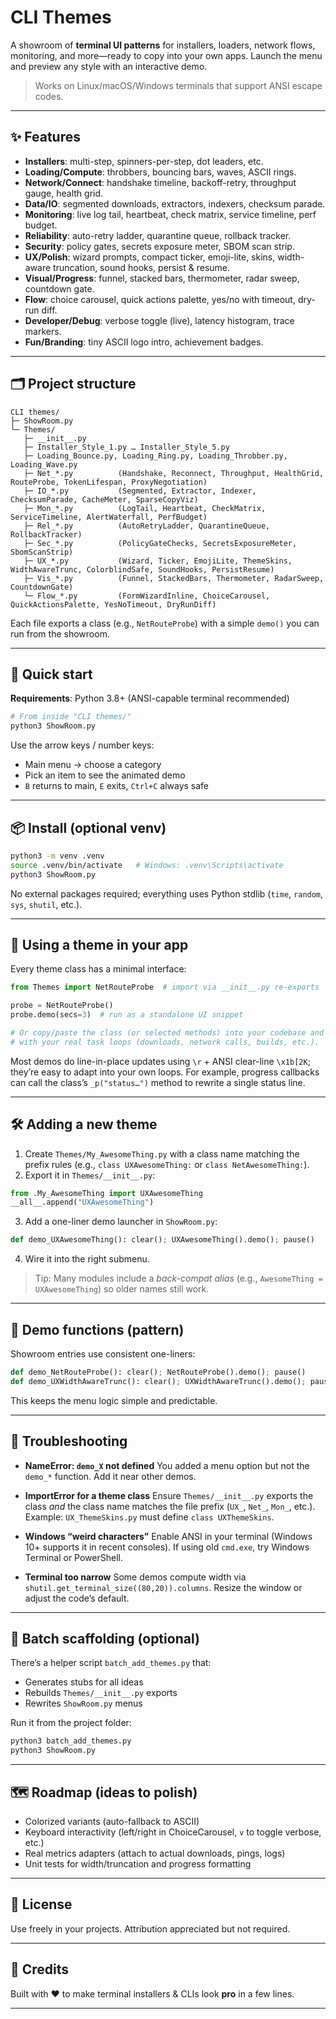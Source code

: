
# CLI Themes

A showroom of **terminal UI patterns** for installers, loaders, network flows, monitoring, and more—ready to copy into your own apps. Launch the menu and preview any style with an interactive demo.

> Works on Linux/macOS/Windows terminals that support ANSI escape codes.

---

## ✨ Features

* **Installers**: multi-step, spinners-per-step, dot leaders, etc.
* **Loading/Compute**: throbbers, bouncing bars, waves, ASCII rings.
* **Network/Connect**: handshake timeline, backoff-retry, throughput gauge, health grid.
* **Data/IO**: segmented downloads, extractors, indexers, checksum parade.
* **Monitoring**: live log tail, heartbeat, check matrix, service timeline, perf budget.
* **Reliability**: auto-retry ladder, quarantine queue, rollback tracker.
* **Security**: policy gates, secrets exposure meter, SBOM scan strip.
* **UX/Polish**: wizard prompts, compact ticker, emoji-lite, skins, width-aware truncation, sound hooks, persist & resume.
* **Visual/Progress**: funnel, stacked bars, thermometer, radar sweep, countdown gate.
* **Flow**: choice carousel, quick actions palette, yes/no with timeout, dry-run diff.
* **Developer/Debug**: verbose toggle (live), latency histogram, trace markers.
* **Fun/Branding**: tiny ASCII logo intro, achievement badges.

---

## 🗂 Project structure

```
CLI themes/
├─ ShowRoom.py
└─ Themes/
   ├─ __init__.py
   ├─ Installer_Style_1.py … Installer_Style_5.py
   ├─ Loading_Bounce.py, Loading_Ring.py, Loading_Throbber.py, Loading_Wave.py
   ├─ Net_*.py          (Handshake, Reconnect, Throughput, HealthGrid, RouteProbe, TokenLifespan, ProxyNegotiation)
   ├─ IO_*.py           (Segmented, Extractor, Indexer, ChecksumParade, CacheMeter, SparseCopyViz)
   ├─ Mon_*.py          (LogTail, Heartbeat, CheckMatrix, ServiceTimeline, AlertWaterfall, PerfBudget)
   ├─ Rel_*.py          (AutoRetryLadder, QuarantineQueue, RollbackTracker)
   ├─ Sec_*.py          (PolicyGateChecks, SecretsExposureMeter, SbomScanStrip)
   ├─ UX_*.py           (Wizard, Ticker, EmojiLite, ThemeSkins, WidthAwareTrunc, ColorblindSafe, SoundHooks, PersistResume)
   ├─ Vis_*.py          (Funnel, StackedBars, Thermometer, RadarSweep, CountdownGate)
   └─ Flow_*.py         (FormWizardInline, ChoiceCarousel, QuickActionsPalette, YesNoTimeout, DryRunDiff)
```

Each file exports a class (e.g., `NetRouteProbe`) with a simple `demo()` you can run from the showroom.

---

## 🚀 Quick start

**Requirements**: Python 3.8+ (ANSI-capable terminal recommended)

```bash
# From inside "CLI themes/"
python3 ShowRoom.py
```

Use the arrow keys / number keys:

* Main menu → choose a category
* Pick an item to see the animated demo
* `B` returns to main, `E` exits, `Ctrl+C` always safe

---

## 📦 Install (optional venv)

```bash
python3 -m venv .venv
source .venv/bin/activate   # Windows: .venv\Scripts\activate
python3 ShowRoom.py
```

No external packages required; everything uses Python stdlib (`time`, `random`, `sys`, `shutil`, etc.).

---

## 🧩 Using a theme in your app

Every theme class has a minimal interface:

```python
from Themes import NetRouteProbe  # import via __init__.py re-exports

probe = NetRouteProbe()
probe.demo(secs=3)  # run as a standalone UI snippet

# Or copy/paste the class (or selected methods) into your codebase and integrate
# with your real task loops (downloads, network calls, builds, etc.).
```

Most demos do line-in-place updates using `\r` + ANSI clear-line `\x1b[2K`; they’re easy to adapt into your own loops. For example, progress callbacks can call the class’s `_p("status…")` method to rewrite a single status line.

---

## 🛠 Adding a new theme

1. Create `Themes/My_AwesomeThing.py` with a class name matching the prefix rules
   (e.g., `class UXAwesomeThing:` or `class NetAwesomeThing:`).
2. Export it in `Themes/__init__.py`:

```python
from .My_AwesomeThing import UXAwesomeThing
__all__.append("UXAwesomeThing")
```

3. Add a one-liner demo launcher in `ShowRoom.py`:

```python
def demo_UXAwesomeThing(): clear(); UXAwesomeThing().demo(); pause()
```

4. Wire it into the right submenu.

> Tip: Many modules include a *back-compat alias* (e.g., `AwesomeThing = UXAwesomeThing`) so older names still work.

---

## 🧪 Demo functions (pattern)

Showroom entries use consistent one-liners:

```python
def demo_NetRouteProbe(): clear(); NetRouteProbe().demo(); pause()
def demo_UXWidthAwareTrunc(): clear(); UXWidthAwareTrunc().demo(); pause()
```

This keeps the menu logic simple and predictable.

---

## 🔧 Troubleshooting

* **NameError: `demo_X` not defined**
  You added a menu option but not the `demo_*` function. Add it near other demos.

* **ImportError for a theme class**
  Ensure `Themes/__init__.py` exports the class *and* the class name matches the file prefix (`UX_`, `Net_`, `Mon_`, etc.). Example: `UX_ThemeSkins.py` must define `class UXThemeSkins`.

* **Windows “weird characters”**
  Enable ANSI in your terminal (Windows 10+ supports it in recent consoles).
  If using old `cmd.exe`, try Windows Terminal or PowerShell.

* **Terminal too narrow**
  Some demos compute width via `shutil.get_terminal_size((80,20)).columns`. Resize the window or adjust the code’s default.

---

## 🧭 Batch scaffolding (optional)

There’s a helper script `batch_add_themes.py` that:

* Generates stubs for all ideas
* Rebuilds `Themes/__init__.py` exports
* Rewrites `ShowRoom.py` menus

Run it from the project folder:

```bash
python3 batch_add_themes.py
python3 ShowRoom.py
```

---

## 🗺 Roadmap (ideas to polish)

* Colorized variants (auto-fallback to ASCII)
* Keyboard interactivity (left/right in ChoiceCarousel, `v` to toggle verbose, etc.)
* Real metrics adapters (attach to actual downloads, pings, logs)
* Unit tests for width/truncation and progress formatting

---

## 📄 License

Use freely in your projects. Attribution appreciated but not required.

---

## 🙌 Credits

Built with ❤️ to make terminal installers & CLIs look **pro** in a few lines.

---